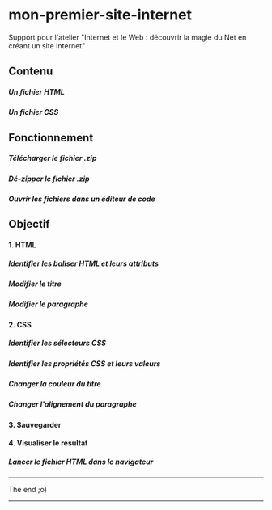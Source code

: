 # mon-premier-site-internet
Support pour l'atelier "Internet et le Web : découvrir la magie du Net en créant un site Internet"

## Contenu

##### Un fichier HTML
##### Un fichier CSS

## Fonctionnement

##### Télécharger le fichier .zip
##### Dé-zipper le fichier .zip
##### Ouvrir les fichiers dans un éditeur de code

## Objectif

#### 1. HTML
##### Identifier les baliser HTML et leurs attributs
##### Modifier le titre
##### Modifier le paragraphe

#### 2. CSS
##### Identifier les sélecteurs CSS
##### Identifier les propriétés CSS et leurs valeurs
##### Changer la couleur du titre
##### Changer l'alignement du paragraphe

#### 3. Sauvegarder

#### 4. Visualiser le résultat
##### Lancer le fichier HTML dans le navigateur

---

The end ;o)

---

